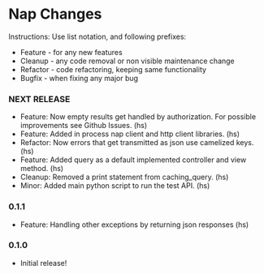 Nap Changes
==============

Instructions:
Use list notation, and following prefixes:

- Feature - for any new features
- Cleanup - any code removal or non visible maintenance change
- Refactor - code refactoring, keeping same functionality
- Bugfix - when fixing any major bug


### NEXT RELEASE

- Feature: Now empty results get handled by authorization. For possible improvements see Github Issues. (hs)
- Feature: Added in process nap client and http client libraries. (hs)
- Refactor: Now errors that get transmitted as json use camelized keys. (hs)
- Feature: Added query as a default implemented controller and view method. (hs)
- Cleanup: Removed a print statement from caching_query. (hs)
- Minor: Added main python script to run the test API. (hs)

### 0.1.1

- Feature: Handling other exceptions by returning json responses (hs)


### 0.1.0

- Initial release!

